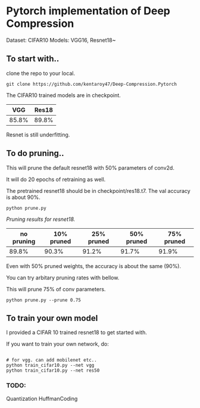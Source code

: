 # Pytorch implementation of Deep Compression
Dataset: CIFAR10
Models: VGG16, Resnet18~

## To start with..

clone the repo to your local.

```
git clone https://github.com/kentaroy47/Deep-Compression.Pytorch
```

The CIFAR10 trained models are in checkpoint.

|VGG|Res18|
|---|--- |
|85.8%|89.8%|

Resnet is still underfitting.

## To do pruning..
This will prune the default resnet18 with 50% parameters of conv2d.

It will do 20 epochs of retraining as well.

The pretrained resnet18 should be in checkpoint/res18.t7. The val accuracy is about 90%.



```
python prune.py
```

*Pruning results for resnet18.*

|no pruning|10% pruned|25% pruned|50% pruned|75% pruned|
|---|---|---|---|---|
|89.8%|90.3%|91.2%|91.7%|91.9%|



Even with 50% pruned weights, the accuracy is about the same (90%).

You can try arbitary pruning rates with bellow.

This will prune 75% of conv parameters.


```
python prune.py --prune 0.75
```

## To train your own model
I provided a CIFAR 10 trained resnet18 to get started with.

If you want to train your own network, do:

```

# for vgg. can add mobilenet etc..
python train_cifar10.py --net vgg
python train_cifar10.py --net res50

```

### TODO:
Quantization
HuffmanCoding
